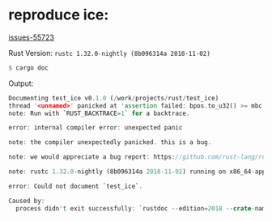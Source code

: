 # reproduce ice: 

[issues-55723](https://github.com/rust-lang/rust/issues/55723)

Rust Version: `rustc 1.32.0-nightly (8b096314a 2018-11-02)`

```rust
$ cargo doc
```

Output:

```rust
Documenting test_ice v0.1.0 (/work/projects/rust/test_ice)
thread '<unnamed>' panicked at 'assertion failed: bpos.to_u32() >= mbc.pos.to_u32() + mbc.bytes as u32',libsyntax/source_map.rs:842:17
note: Run with `RUST_BACKTRACE=1` for a backtrace.

error: internal compiler error: unexpected panic

note: the compiler unexpectedly panicked. this is a bug.

note: we would appreciate a bug report: https://github.com/rust-lang/rust/blob/master/CONTRIBUTING.md#bug-reports

note: rustc 1.32.0-nightly (8b096314a 2018-11-02) running on x86_64-apple-darwin

error: Could not document `test_ice`.

Caused by:
  process didn't exit successfully: `rustdoc --edition=2018 --crate-name test_ice src/lib.rs --color always -o /work/projects/rust/test_ice/target/doc -L dependency=/work/projects/rust/test_ice/target/debug/deps` (exit code: 1)
```
